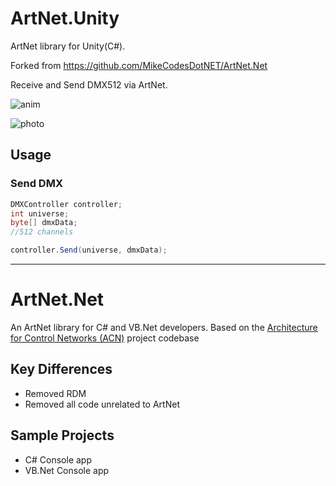 # ArtNet.Unity

ArtNet library for Unity(C#).

Forked from https://github.com/MikeCodesDotNET/ArtNet.Net

Receive and Send DMX512 via ArtNet.

![anim](anim.gif)

![photo](photo.jpg)

## Usage

### Send DMX

```csharp
DMXController controller;
int universe;
byte[] dmxData;
//512 channels

controller.Send(universe, dmxData);
```

---

# ArtNet.Net

An ArtNet library for C# and VB.Net developers. Based on the [Architecture for Control Networks (ACN)](http://acn.codeplex.com) project codebase

## Key Differences

* Removed RDM
* Removed all code unrelated to ArtNet

## Sample Projects

* C# Console app
* VB.Net Console app
